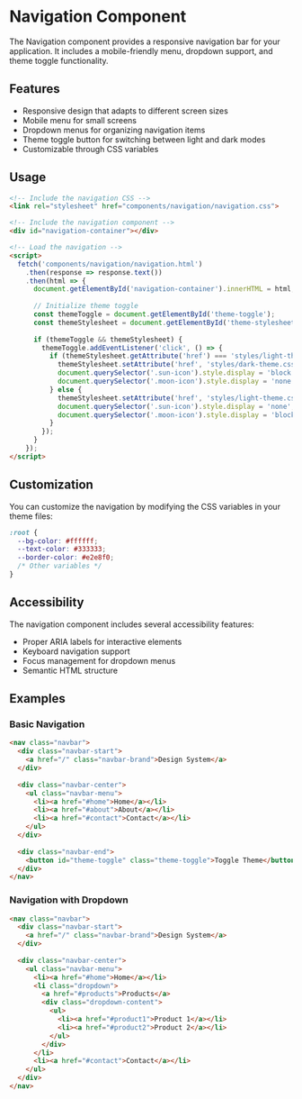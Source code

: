 # Navigation Component

The Navigation component provides a responsive navigation bar for your application. It includes a mobile-friendly menu, dropdown support, and theme toggle functionality.

## Features

- Responsive design that adapts to different screen sizes
- Mobile menu for small screens
- Dropdown menus for organizing navigation items
- Theme toggle button for switching between light and dark modes
- Customizable through CSS variables

## Usage

```html
<!-- Include the navigation CSS -->
<link rel="stylesheet" href="components/navigation/navigation.css">

<!-- Include the navigation component -->
<div id="navigation-container"></div>

<!-- Load the navigation -->
<script>
  fetch('components/navigation/navigation.html')
    .then(response => response.text())
    .then(html => {
      document.getElementById('navigation-container').innerHTML = html;
      
      // Initialize theme toggle
      const themeToggle = document.getElementById('theme-toggle');
      const themeStylesheet = document.getElementById('theme-stylesheet');
      
      if (themeToggle && themeStylesheet) {
        themeToggle.addEventListener('click', () => {
          if (themeStylesheet.getAttribute('href') === 'styles/light-theme.css') {
            themeStylesheet.setAttribute('href', 'styles/dark-theme.css');
            document.querySelector('.sun-icon').style.display = 'block';
            document.querySelector('.moon-icon').style.display = 'none';
          } else {
            themeStylesheet.setAttribute('href', 'styles/light-theme.css');
            document.querySelector('.sun-icon').style.display = 'none';
            document.querySelector('.moon-icon').style.display = 'block';
          }
        });
      }
    });
</script>
```

## Customization

You can customize the navigation by modifying the CSS variables in your theme files:

```css
:root {
  --bg-color: #ffffff;
  --text-color: #333333;
  --border-color: #e2e8f0;
  /* Other variables */
}
```

## Accessibility

The navigation component includes several accessibility features:

- Proper ARIA labels for interactive elements
- Keyboard navigation support
- Focus management for dropdown menus
- Semantic HTML structure

## Examples

### Basic Navigation

```html
<nav class="navbar">
  <div class="navbar-start">
    <a href="/" class="navbar-brand">Design System</a>
  </div>
  
  <div class="navbar-center">
    <ul class="navbar-menu">
      <li><a href="#home">Home</a></li>
      <li><a href="#about">About</a></li>
      <li><a href="#contact">Contact</a></li>
    </ul>
  </div>
  
  <div class="navbar-end">
    <button id="theme-toggle" class="theme-toggle">Toggle Theme</button>
  </div>
</nav>
```

### Navigation with Dropdown

```html
<nav class="navbar">
  <div class="navbar-start">
    <a href="/" class="navbar-brand">Design System</a>
  </div>
  
  <div class="navbar-center">
    <ul class="navbar-menu">
      <li><a href="#home">Home</a></li>
      <li class="dropdown">
        <a href="#products">Products</a>
        <div class="dropdown-content">
          <ul>
            <li><a href="#product1">Product 1</a></li>
            <li><a href="#product2">Product 2</a></li>
          </ul>
        </div>
      </li>
      <li><a href="#contact">Contact</a></li>
    </ul>
  </div>
</nav>
